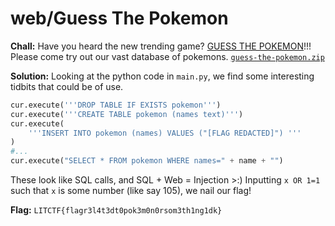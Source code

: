 # web/Guess The Pokemon

**Chall:**
Have you heard the new trending game? [GUESS THE POKEMON](http://litctf.live:31772/)!!! Please come try out our vast database of pokemons.
[`guess-the-pokemon.zip`](https://drive.google.com/file/d/1Mpxl7ZsbTj0W9a8HfkEcjXC2mUjxNFQW/view?usp=sharing)

**Solution:**
Looking at the python code in `main.py`, we find some interesting tidbits that could be of use.
```Python
cur.execute('''DROP TABLE IF EXISTS pokemon''')
cur.execute('''CREATE TABLE pokemon (names text)''')
cur.execute(
    '''INSERT INTO pokemon (names) VALUES ("[FLAG REDACTED]") '''
)
#...
cur.execute("SELECT * FROM pokemon WHERE names=" + name + "")
```
These look like SQL calls, and SQL + Web = Injection >:) Inputting `x OR 1=1` such that `x` is some number (like say 105), we nail our flag!

**Flag:**
`LITCTF{flagr3l4t3dt0pok3m0n0rsom3th1ng1dk}`